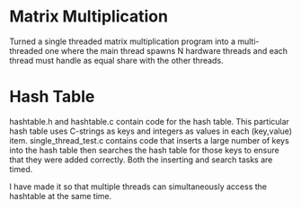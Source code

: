 # Matrix Multiplication

Turned a single threaded matrix multiplication program into a multi-threaded one where the main thread spawns N hardware threads and each thread must handle as equal share with the other threads. 

# Hash Table

hashtable.h and hashtable.c contain code for the hash table.  This particular hash table uses C-strings as keys and integers as values in each (key,value) item.  single_thread_test.c contains code that inserts a large number of keys into the hash table then searches the hash table for those keys to ensure that they were added correctly.  Both the inserting and search tasks are timed. <br/> 

I have made it so that multiple threads can simultaneously access the hashtable at the same time.
